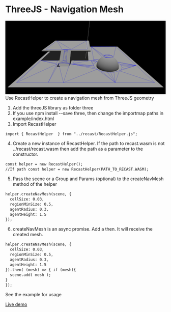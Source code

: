 # ThreeJS - Navigation Mesh
![Screenshot](example/images/screenshot.png)
Use RecastHelper to create a navigation mesh from ThreeJS geometry

1. Add the threeJS library as folder three
2. If you use npm install --save three, then change the importmap paths in example/index.html
3. Import RecastHelper
```
import { RecastHelper  } from "../recast/RecastHelper.js";
```
4. Create a new instance of RecastHelper. If the path to recast.wasm is not ../recast/recast.wasm then add the path as a parameter to the constructor.
```
const helper = new RecastHelper();
//If path const helper = new RecastHelper(PATH_TO_RECAST.WASM);
```
5. Pass the scene or a Group and Params (optional) to the createNavMesh method of the helper
```
helper.createNavMesh(scene, {
  cellSize: 0.03,
  regionMinSize: 0.5,
  agentRadius: 0.3,
  agentHeight: 1.5
});

```
6. createNavMesh is an async promise. Add a then. It will receive the created mesh. 
```
helper.createNavMesh(scene, {
  cellSize: 0.03,
  regionMinSize: 0.5,
  agentRadius: 0.3,
  agentHeight: 1.5
}).then( (mesh) => { if (mesh){
  scene.add( mesh );
}
});
```

See the example for usage

[Live demo](niklever.github.io/ThreeJS-NavMesh/example/index.html)

